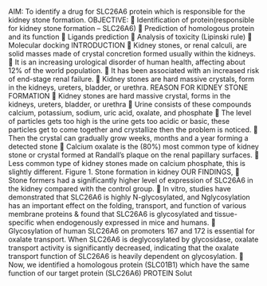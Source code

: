 AIM:
To identify a drug for SLC26A6 protein which is responsible for the kidney stone formation.
OBJECTIVE:
 Identification of protein(responsible for kidney stone formation – SLC26A6)
 Prediction of homologous protein and its function
 Ligands prediction
 Analysis of toxicity (Lipinski rule)
 Molecular docking
INTRODUCTION
 Kidney stones, or renal calculi, are solid masses made of crystal concretion formed
usually within the kidneys.
 It is an increasing urological disorder of human health, affecting about 12% of the world
population.
 It has been associated with an increased risk of end-stage renal failure.
 Kidney stones are hard massive crystals, form in the kidneys, ureters, bladder, or
urethra.
REASON FOR KIDNEY STONE FORMATION
 Kidney stones are hard massive crystal, forms
in the kidneys, ureters, bladder, or urethra
 Urine consists of these compounds calcium, potassium, sodium, uric acid, oxalate, and
phosphate
 The level of particles gets too high is the urine gets too acidic or basic, these particles
get to come together and crystallize then the problem is noticed.
 Then the crystal can gradually grow weeks, months and a year forming a detected stone
 Calcium oxalate is the (80%) most common type of kidney stone or crystal formed at
Randall’s plaque on the renal papillary surfaces.
 Less common type of kidney stones made on calcium phosphate, this is slightly
different.
 Figure 1. Stone formation in kidney
OUR FINDINGS,
 Stone formers had a significantly higher level of expression of SLC26A6 in the kidney
compared with the control group.
 In vitro, studies have demonstrated that SLC26A6 is highly N-glycosylated, and Nglycosylation has an important effect on the folding, transport, and function of various
membrane proteins & found that SLC26A6 is glycosylated and tissue-specific when
endogenously expressed in mice and humans.
 Glycosylation of human SLC26A6 on promoters 167 and 172 is essential for oxalate
transport. When SLC26A6 is deglycosylated by glycosidase, oxalate transport activity is
significantly decreased, indicating that the oxalate transport function of SLC26A6 is
heavily dependent on glycosylation.
 Now, we identified a homologous protein (SLC01B1) which have the same function of our
target protein (SLC26A6)
PROTEIN Solut
